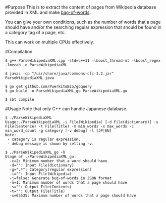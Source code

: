 #Purpose
This is to extract the content of pages from Wikipedia database provided in XML and make [bag-of-words](http://en.wikipedia.org/wiki/Bag-of-words_model).

You can give your own conditions, such as the number of words that a page should have and/or the searching regular expression that should be found in a category tag of a page, etc.

This can work on multiple CPUs effectively.

#Compilation

```
$ g++ ParseWikipediaXML.cpp -std=c++11 -lboost_thread-mt -lboost_regex -lmecab -o ParseWikipediaXML
```

```
$ javac -cp "/usr/share/java/commons-cli-1.2.jar" ParseWikipediaXML.java
```

```
$ go get github.com/PuerkitoBio/goquery
$ go build -o ParseWikipediaXML_go ParseWikipediaXML.go
```

```
$ sbt compile
```

#Usage
Note that only C++ can handle Japanese database.

```
$ ./ParseWikipediaXML
Usage:./ParseWikipediaXML -i File(Wikipedia) [-d File(dictionary)] -s File(Sentence) -t File(Title) -m min_words -x max_words -c min_word_count -g category [-v debug] -l [JP|EN] 
Note:
 - category is regular expression.
 - debug message is shown by setting -v.
```

```
$ ./ParseWikipediaXML_go -h
Usage of ./ParseWikipediaXML_go:
  -c=2: Minimum number that a word should have
  -d="": Input File(dictionary)
  -g=".*": Category(regular expression)
  -i="": Input File(Wikipedia)
  -j=false: Generate bug-of-words in JSON format
  -m=1: Minimum number of words that a page should have
  -s="": Output File(Contents)
  -t="": Output File(Title)
  -x=65535: Maximum number of words that a page should have
```

